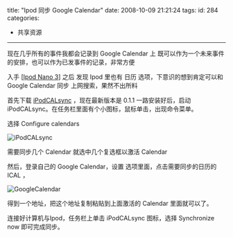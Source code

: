 title: "Ipod 同步 Google Calendar"
date: 2008-10-09 21:21:24
tags:
id: 284
categories:
  - 共享资源
---

现在几乎所有的事件我都会记录到 Google Calendar 上
既可以作为一个未来事件的安排，也可以作为已发事件的记录，非常方便

入手 [[Ipod Nano 3](http://www.gaowhen.com/post/nikon-and-ipod.html)] 之后
发现 Ipod 里也有 日历 选项，下意识的想到肯定可以和 Google Calendar 同步
上网搜索，果然不出所料

首先下载 [iPodCALsync](http://www.pieterdedecker.be/ipodcalsync/download.htm) ，现在最新版本是 0.1.1
一路安装好后，启动iPodCALsync。在任务栏里面有个小图标，鼠标单击，出现命令菜单。

选择 Configure calendars

![iPodCALsync](/images/ "iPodCALsync")

需要同步几个 Calendar 就选中几个复选框以激活 Calendar

然后，登录自己的 Google Calendar，设置 选项里面，点击需要同步的日历的 ICAL ，

![GoogleCalendar](/images/ "GoogleCalendar")

得到一个地址，把这个地址复制粘贴到上面激活的 Calendar 里面就可以了。

连接好计算机与Ipod，任务栏上单击 iPodCALsync 图标，选择 Synchronize now 即可完成同步。